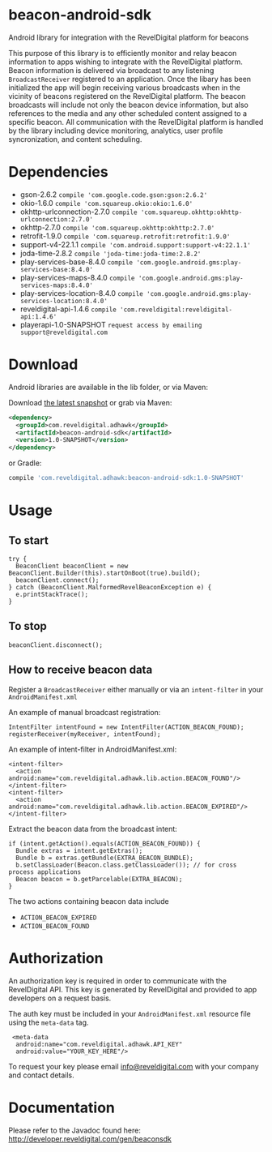 # beacon-android-sdk
Android library for integration with the RevelDigital platform for beacons

This purpose of this library is to efficiently monitor and relay beacon information to apps wishing to integrate with the RevelDigital platform. Beacon information is delivered via broadcast to any listening ```BroadcastReceiver``` registered to an application. Once the libary has been initialized the app will begin receiving various broadcasts when in the vicinity of beacons registered on the RevelDigital platform. The beacon broadcasts will include not only the beacon device information, but also references to the media and any other scheduled content assigned to a specific beacon. All communication with the RevelDigital platform is handled by the library including device monitoring, analytics, user profile syncronization, and content scheduling.

# Dependencies

  * gson-2.6.2 ```compile 'com.google.code.gson:gson:2.6.2'```
  * okio-1.6.0 ```compile 'com.squareup.okio:okio:1.6.0'```
  * okhttp-urlconnection-2.7.0 ```compile 'com.squareup.okhttp:okhttp-urlconnection:2.7.0'```
  * okhttp-2.7.0 ```compile 'com.squareup.okhttp:okhttp:2.7.0'```
  * retrofit-1.9.0 ```compile 'com.squareup.retrofit:retrofit:1.9.0'```
  * support-v4-22.1.1 ```compile 'com.android.support:support-v4:22.1.1'```
  * joda-time-2.8.2 ```compile 'joda-time:joda-time:2.8.2'```
  * play-services-base-8.4.0 ```compile 'com.google.android.gms:play-services-base:8.4.0'```
  * play-services-maps-8.4.0 ```compile 'com.google.android.gms:play-services-maps:8.4.0'```
  * play-services-location-8.4.0 ```compile 'com.google.android.gms:play-services-location:8.4.0'```
  * reveldigital-api-1.4.6 ```compile 'com.reveldigital:reveldigital-api:1.4.6'```
  * playerapi-1.0-SNAPSHOT ```request access by emailing support@reveldigital.com```

# Download

Android libraries are available in the lib folder, or via Maven:

Download [the latest snapshot][snap] or grab via Maven:
```xml
<dependency>
  <groupId>com.reveldigital.adhawk</groupId>
  <artifactId>beacon-android-sdk</artifactId>
  <version>1.0-SNAPSHOT</version>
</dependency>
```
or Gradle:
```groovy
compile 'com.reveldigital.adhawk:beacon-android-sdk:1.0-SNAPSHOT'
```

# Usage

## To start

```
try {
  BeaconClient beaconClient = new BeaconClient.Builder(this).startOnBoot(true).build();
  beaconClient.connect();
} catch (BeaconClient.MalformedRevelBeaconException e) {
  e.printStackTrace();
}
```

## To stop

```
beaconClient.disconnect();
```

## How to receive beacon data

Register a ```BroadcastReceiver``` either manually or via an ```intent-filter``` in your ```AndroidManifest.xml```

An example of manual broadcast registration:

```
IntentFilter intentFound = new IntentFilter(ACTION_BEACON_FOUND);
registerReceiver(myReceiver, intentFound);
```

An example of intent-filter in AndroidManifest.xml:

```
<intent-filter>
  <action android:name="com.reveldigital.adhawk.lib.action.BEACON_FOUND"/>
</intent-filter>
<intent-filter>
  <action android:name="com.reveldigital.adhawk.lib.action.BEACON_EXPIRED"/>
</intent-filter>
```

Extract the beacon data from the broadcast intent:

```
if (intent.getAction().equals(ACTION_BEACON_FOUND)) {
  Bundle extras = intent.getExtras();
  Bundle b = extras.getBundle(EXTRA_BEACON_BUNDLE);
  b.setClassLoader(Beacon.class.getClassLoader()); // for cross process applications
  Beacon beacon = b.getParcelable(EXTRA_BEACON);
}
```

The two actions containing beacon data include
  * ```ACTION_BEACON_EXPIRED```
  * ```ACTION_BEACON_FOUND```
  
# Authorization

An authorization key is required in order to communicate with the RevelDigital API. This key is generated by RevelDigital and provided to app developers on a request basis.

The auth key must be included in your ```AndroidManifest.xml``` resource file using the ```meta-data``` tag.

```
 <meta-data
  android:name="com.reveldigital.adhawk.API_KEY"
  android:value="YOUR_KEY_HERE"/>
```

To request your key please email info@reveldigital.com with your company and contact details.

# Documentation

Please refer to the Javadoc found here: http://developer.reveldigital.com/gen/beaconsdk


[snap]: https://oss.sonatype.org/content/repositories/snapshots/com/reveldigital/adhawk/beacon-android-sdk/
